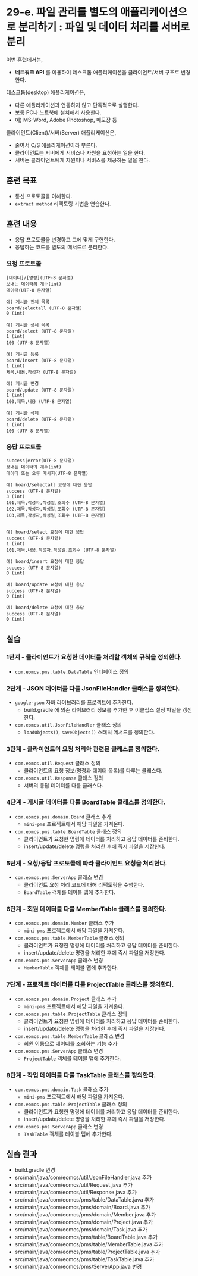 
# 29-e. 파일 관리를 별도의 애플리케이션으로 분리하기 : 파일 및 데이터 처리를 서버로 분리

이번 훈련에서는,
- **네트워크 API** 를 이용하여 데스크톱 애플리케이션을 클라이언트/서버 구조로 변경한다.

데스크톱(desktop) 애플리케이션은,
- 다른 애플리케이션과 연동하지 않고 단독적으로 실행한다.
- 보통 PC나 노트북에 설치해서 사용한다.
- 예) MS-Word, Adobe Photoshop, 메모장 등

클라이언트(Client)/서버(Server) 애플리케이션은,
- 줄여서 C/S 애플리케이션이라 부른다.
- 클라이언트는 서버에게 서비스나 자원을 요청하는 일을 한다.
- 서버는 클라이언트에게 자원이나 서비스를 제공하는 일을 한다.

## 훈련 목표
- 통신 프로토콜을 이해한다.
- `extract method` 리팩토링 기법을 연습한다.

## 훈련 내용
- 응답 프로토콜을 변경하고 그에 맞게 구현한다.
- 응답하는 코드를 별도의 메서드로 분리한다.

### 요청 프로토콜

```
[데이터]/[명령](UTF-8 문자열)
보내는 데이터의 개수(int)
데이터(UTF-8 문자열)

예) 게시글 전체 목록 
board/selectall (UTF-8 문자열)
0 (int)

예) 게시글 상세 목록
board/select (UTF-8 문자열)
1 (int)
100 (UTF-8 문자열)

예) 게시글 등록
board/insert (UTF-8 문자열)
1 (int)
제목,내용,작성자 (UTF-8 문자열)

예) 게시글 변경
board/update (UTF-8 문자열)
1 (int)
100,제목,내용 (UTF-8 문자열)

예) 게시글 삭제
board/delete (UTF-8 문자열)
1 (int)
100 (UTF-8 문자열)
```

### 응답 프로토콜

```
success|error(UTF-8 문자열)
보내는 데이터의 개수(int)
데이터 또는 오류 메시지(UTF-8 문자열)

예) board/selectall 요청에 대한 응답
success (UTF-8 문자열)
3 (int)
101,제목,작성자,작성일,조회수 (UTF-8 문자열)
102,제목,작성자,작성일,조회수 (UTF-8 문자열)
103,제목,작성자,작성일,조회수 (UTF-8 문자열)


예) board/select 요청에 대한 응답
success (UTF-8 문자열)
1 (int)
101,제목,내용,작성자,작성일,조회수 (UTF-8 문자열)

예) board/insert 요청에 대한 응답
success (UTF-8 문자열)
0 (int)

예) board/update 요청에 대한 응답
success (UTF-8 문자열)
0 (int)

예) board/delete 요청에 대한 응답
success (UTF-8 문자열)
0 (int)
```

## 실습

### 1단계 - 클라이언트가 요청한 데이터를 처리할 객체의 규칙을 정의한다.

- `com.eomcs.pms.table.DataTable` 인터페이스 정의

### 2단계 - JSON 데이터를 다룰 JsonFileHandler 클래스를 정의한다.

- `google-gson` 자바 라이브러리를 프로젝트에 추가한다.
    - build.gradle 에 의존 라이브러리 정보를 추가한 후 이클립스 설정 파일을 갱신한다.
- `com.eomcs.util.JsonFileHandler` 클래스 정의 
    - `loadObjects()`, `saveObjects()` 스태틱 메서드를 정의한다. 

### 3단계 - 클라이언트의 요청 처리와 관련된 클래스를 정의한다.

- `com.eomcs.util.Request` 클래스 정의
    - 클라이언트의 요청 정보(명령과 데이터 목록)를 다루는 클래스다.
- `com.eomcs.util.Response` 클래스 정의
    - 서버의 응답 데이터를 다룰 클래스다.

### 4단계 - 게시글 데이터를 다룰 BoardTable 클래스를 정의한다.

- `com.eomcs.pms.domain.Board` 클래스 추가
    - `mini-pms` 프로젝트에서 해당 파일을 가져온다.
- `com.eomcs.pms.table.BoardTable` 클래스 정의
    - 클라이언트가 요청한 명령에 데이터를 처리하고 응답 데이터를 준비한다.
    - insert/update/delete 명령을 처리한 후에 즉시 파일을 저장한다.

### 5단계 - 요청/응답 프로토콜에 따라 클라이언트 요청을 처리한다.

- `com.eomcs.pms.ServerApp` 클래스 변경
    - 클라이언트 요청 처리 코드에 대해 리팩토링을 수행한다.
    - `BoardTable` 객체를 테이블 맵에 추가한다.

### 6단계 - 회원 데이터를 다룰 MemberTable 클래스를 정의한다.

- `com.eomcs.pms.domain.Member` 클래스 추가
    - `mini-pms` 프로젝트에서 해당 파일을 가져온다.
- `com.eomcs.pms.table.MemberTable` 클래스 정의
    - 클라이언트가 요청한 명령에 데이터를 처리하고 응답 데이터를 준비한다.
    - insert/update/delete 명령을 처리한 후에 즉시 파일을 저장한다.
- `com.eomcs.pms.ServerApp` 클래스 변경
    - `MemberTable` 객체를 테이블 맵에 추가한다.

### 7단계 - 프로젝트 데이터를 다룰 ProjectTable 클래스를 정의한다.

- `com.eomcs.pms.domain.Project` 클래스 추가
    - `mini-pms` 프로젝트에서 해당 파일을 가져온다.
- `com.eomcs.pms.table.ProjectTable` 클래스 정의
    - 클라이언트가 요청한 명령에 데이터를 처리하고 응답 데이터를 준비한다.
    - insert/update/delete 명령을 처리한 후에 즉시 파일을 저장한다.
- `com.eomcs.pms.table.MemberTable` 클래스 변경
    - 회원 이름으로 데이터를 조회하는 기능 추가
- `com.eomcs.pms.ServerApp` 클래스 변경
    - `ProjectTable` 객체를 테이블 맵에 추가한다.

### 8단계 - 작업 데이터를 다룰 TaskTable 클래스를 정의한다.

- `com.eomcs.pms.domain.Task` 클래스 추가
    - `mini-pms` 프로젝트에서 해당 파일을 가져온다.
- `com.eomcs.pms.table.ProjectTable` 클래스 정의
    - 클라이언트가 요청한 명령에 데이터를 처리하고 응답 데이터를 준비한다.
    - insert/update/delete 명령을 처리한 후에 즉시 파일을 저장한다.
- `com.eomcs.pms.ServerApp` 클래스 변경
    - `TaskTable` 객체를 테이블 맵에 추가한다.

## 실습 결과
- build.gradle 변경
- src/main/java/com/eomcs/util/JsonFileHandler.java 추가
- src/main/java/com/eomcs/util/Request.java 추가
- src/main/java/com/eomcs/util/Response.java 추가
- src/main/java/com/eomcs/pms/table/DataTable.java 추가
- src/main/java/com/eomcs/pms/domain/Board.java 추가
- src/main/java/com/eomcs/pms/domain/Member.java 추가
- src/main/java/com/eomcs/pms/domain/Project.java 추가
- src/main/java/com/eomcs/pms/domain/Task.java 추가
- src/main/java/com/eomcs/pms/table/BoardTable.java 추가
- src/main/java/com/eomcs/pms/table/MemberTable.java 추가
- src/main/java/com/eomcs/pms/table/ProjectTable.java 추가
- src/main/java/com/eomcs/pms/table/TaskTable.java 추가
- src/main/java/com/eomcs/pms/ServerApp.java 변경

